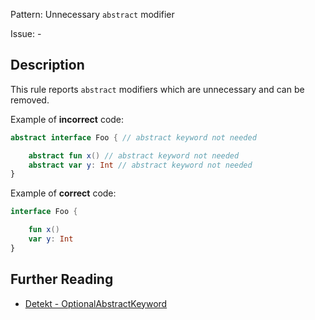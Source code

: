 Pattern: Unnecessary `abstract` modifier

Issue: -

## Description

This rule reports `abstract` modifiers which are unnecessary and can be removed.

Example of **incorrect** code:

```kotlin
abstract interface Foo { // abstract keyword not needed

    abstract fun x() // abstract keyword not needed
    abstract var y: Int // abstract keyword not needed
}
```

Example of **correct** code:

```kotlin
interface Foo {

    fun x()
    var y: Int
}
```

## Further Reading

* [Detekt - OptionalAbstractKeyword](https://arturbosch.github.io/detekt/style.html#optionalabstractkeyword)